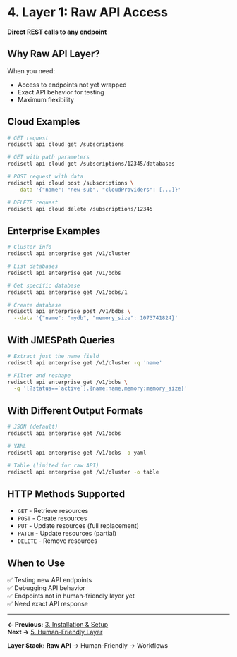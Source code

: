 # 4. Layer 1: Raw API Access

**Direct REST calls to any endpoint**

## Why Raw API Layer?

When you need:
- Access to endpoints not yet wrapped
- Exact API behavior for testing
- Maximum flexibility

## Cloud Examples

```bash
# GET request
redisctl api cloud get /subscriptions

# GET with path parameters
redisctl api cloud get /subscriptions/12345/databases

# POST request with data
redisctl api cloud post /subscriptions \
  --data '{"name": "new-sub", "cloudProviders": [...]}'

# DELETE request
redisctl api cloud delete /subscriptions/12345
```

## Enterprise Examples

```bash
# Cluster info
redisctl api enterprise get /v1/cluster

# List databases
redisctl api enterprise get /v1/bdbs

# Get specific database
redisctl api enterprise get /v1/bdbs/1

# Create database
redisctl api enterprise post /v1/bdbs \
  --data '{"name": "mydb", "memory_size": 1073741824}'
```

## With JMESPath Queries

```bash
# Extract just the name field
redisctl api enterprise get /v1/cluster -q 'name'

# Filter and reshape
redisctl api enterprise get /v1/bdbs \
  -q '[?status==`active`].{name:name,memory:memory_size}'
```

## With Different Output Formats

```bash
# JSON (default)
redisctl api enterprise get /v1/bdbs

# YAML
redisctl api enterprise get /v1/bdbs -o yaml

# Table (limited for raw API)
redisctl api enterprise get /v1/cluster -o table
```

## HTTP Methods Supported

- `GET` - Retrieve resources
- `POST` - Create resources
- `PUT` - Update resources (full replacement)
- `PATCH` - Update resources (partial)
- `DELETE` - Remove resources

## When to Use

✅ Testing new API endpoints  
✅ Debugging API behavior  
✅ Endpoints not in human-friendly layer yet  
✅ Need exact API response

---

**← Previous:** [3. Installation & Setup](./03-setup.md)  
**Next →** [5. Human-Friendly Layer](./05-human-friendly.md)

**Layer Stack:** **Raw API** → Human-Friendly → Workflows
